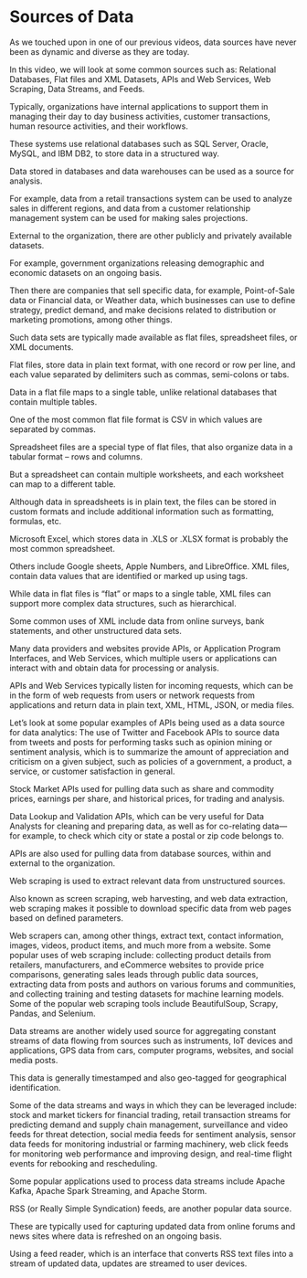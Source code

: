 # Sources of Data

As we touched upon in one of our previous videos, data sources have never been as dynamic and diverse as they are today. 

In this video, we will look at some common sources such as: Relational Databases, Flat files and XML Datasets, APIs and Web Services, Web Scraping, Data Streams, and Feeds.

Typically, organizations have internal applications to support them in managing their day to day business activities, customer transactions, human resource activities, and their workflows.

These systems use relational databases such as SQL Server, Oracle, MySQL, and IBM DB2, to store data in a structured way. 

Data stored in databases and data warehouses can be used as a source for analysis.

For example, data from a retail transactions system can be used to analyze sales in different regions, and data from a customer relationship management system can be used for making sales projections.

External to the organization, there are other publicly and privately available datasets.

For example, government organizations releasing demographic and economic datasets on an ongoing basis.

Then there are companies that sell specific data, for example, Point-of-Sale data or Financial data, or Weather data, which businesses can use to define strategy, predict demand, and make decisions related to distribution or marketing promotions, among other things.

Such data sets are typically made available as flat files, spreadsheet files, or XML documents.

Flat files, store data in plain text format, with one record or row per line, and each value separated by delimiters such as commas, semi-colons or tabs.

Data in a flat file maps to a single table, unlike relational databases that contain multiple tables.

One of the most common flat file format is CSV in which values are separated by commas.

Spreadsheet files are a special type of flat files, that also organize data in a tabular format – rows and columns.

But a spreadsheet can contain multiple worksheets, and each worksheet can map to a different table.

Although data in spreadsheets is in plain text, the files can be stored in custom formats and include additional information such as formatting, formulas, etc.

Microsoft Excel, which stores data in .XLS or .XLSX format is probably the most common spreadsheet.

Others include Google sheets, Apple Numbers, and LibreOffice. XML files, contain data values that are identified or marked up using tags. 

While data in flat files is “flat” or maps to a single table, XML files can support more complex data structures, such as hierarchical.

Some common uses of XML include data from online surveys, bank statements, and other unstructured data sets.

Many data providers and websites provide APIs, or Application Program Interfaces, and Web Services, which multiple users or applications can interact with and obtain data for processing or analysis.

APIs and Web Services typically listen for incoming requests, which can be in the form of web requests from users or network requests from applications and return data in plain text, XML, HTML, JSON, or media files.

Let’s look at some popular examples of APIs being used as a data source for data analytics: The use of Twitter and Facebook APIs to source data from tweets and posts for performing tasks such as opinion mining or sentiment analysis, which is to summarize the amount of appreciation and criticism on a given subject, such as policies of a government, a product, a service, or customer satisfaction in general.

Stock Market APIs used for pulling data such as share and commodity prices, earnings per share, and historical prices, for trading and analysis.

Data Lookup and Validation APIs, which can be very useful for Data Analysts for cleaning and preparing data, as well as for co-relating data—for example, to check which city or state a postal or zip code belongs to.

APIs are also used for pulling data from database sources, within and external to the organization.

Web scraping is used to extract relevant data from unstructured sources.

Also known as screen scraping, web harvesting, and web data extraction, web scraping makes it possible to download specific data from web pages based on defined parameters.

Web scrapers can, among other things, extract text, contact information, images, videos, product items, and much more from a website. Some popular uses of web scraping include: collecting product details from retailers, manufacturers, and eCommerce websites to provide price comparisons, generating sales leads through public data sources, extracting data from posts and authors on various forums and communities, and collecting training and testing datasets for machine learning models. Some of the popular web scraping tools include BeautifulSoup, Scrapy, Pandas, and Selenium.

Data streams are another widely used source for aggregating constant streams of data flowing from sources such as instruments, IoT devices and applications, GPS data from cars, computer programs, websites, and social media posts.

This data is generally timestamped and also geo-tagged for geographical identification.

Some of the data streams and ways in which they can be leveraged include: stock and market tickers for financial trading, retail transaction streams for predicting demand and supply chain management, surveillance and video feeds for threat detection, social media feeds for sentiment analysis, sensor data feeds for monitoring industrial or farming machinery, web click feeds for monitoring web performance and improving design, and real-time flight events for rebooking and rescheduling. 

Some popular applications used to process data streams include Apache Kafka, Apache Spark Streaming, and Apache Storm. 

RSS (or Really Simple Syndication) feeds, are another popular data source.

These are typically used for capturing updated data from online forums and news sites where data is refreshed on an ongoing basis.

Using a feed reader, which is an interface that converts RSS text files into a stream of updated data, updates are streamed to user devices.